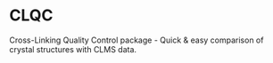 # CLQC
Cross-Linking Quality Control package - Quick &amp; easy comparison of crystal structures with CLMS data.

